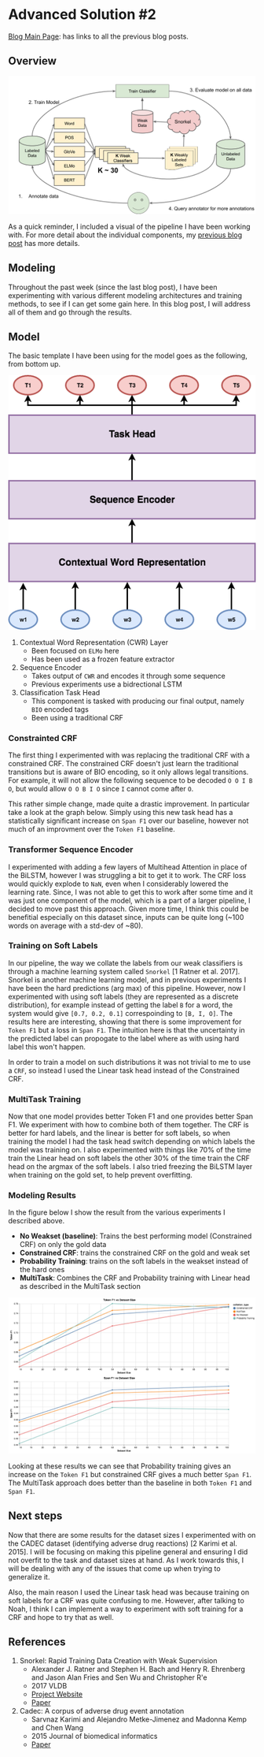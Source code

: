 # Advanced Solution #2

[Blog Main Page](README.md): has links to all the previous blog posts.

## Overview

![DPD figure](figures/dpd_pipeline.png)

As a quick reminder, I included a visual of the pipeline I have been working with. For more detail about the individual components, my [previous blog post](blog_8.md) has more details.

## Modeling

Throughout the past week (since the last blog post), I have been experimenting with various different modeling architectures and training methods, to see if I can get some gain here. In this blog post, I will address all of them and go through the results.

## Model

The basic template I have been using for the model goes as the following, from bottom up.

![Model Architecture](figures/model_arch.png)

1. Contextual Word Representation (CWR) Layer
    * Been focused on `ELMo` here
    * Has been used as a frozen feature extractor
2. Sequence Encoder
    * Takes output of `CWR` and encodes it through some sequence
    * Previous experiments use a bidrectional LSTM
3. Classification Task Head
    * This component is tasked with producing our final output, namely `BIO` encoded tags
    * Been using a traditional CRF

### Constrainted CRF

The first thing I experimented with was replacing the traditional CRF with a constrained CRF. The constrained CRF doesn't just learn the traditional transitions but is aware of BIO encoding, so it only allows legal transitions. For example, it will not allow the following sequence to be decoded `O O I B O`, but would allow `O O B I O` since `I` cannot come after `O`.

This rather simple change, made quite a drastic improvement. In particular take a look at the graph below. Simply using this new task head has a statistically significant increase on `Span F1` over our baseline, however not much of an improvment over the `Token F1` baseline.

### Transformer Sequence Encoder

I experimented with adding a few layers of Multihead Attention in place of the BiLSTM, however I was struggling a bit to get it to work. The CRF loss would quickly explode to `NaN`, even when I considerably lowered the learning rate. Since, I was not able to get this to work after some time and it was just one component of the model, which is a part of a larger pipeline, I decided to move past this approach. Given more time, I think this could be benefitial especially on this dataset since, inputs can be quite long (~100 words on average with a std-dev of ~80).

### Training on Soft Labels

In our pipeline, the way we collate the labels from our weak classifiers is through a machine learning system called `Snorkel` [1 Ratner et al. 2017]. Snorkel is another machine learning model, and in previous experiments I have been the hard predictions (arg max) of this pipeline. However, now I experimented with using soft labels (they are represented as a discrete distribution), for example instead of getting the label `B` for a word, the system would give `[0.7, 0.2, 0.1]` correspoinding to `[B, I, O]`. The results here are interesting, showing that there is some improvement for `Token F1` but a loss in `Span F1`. The intuition here is that the uncertainty in the predicted label can propogate to the label where as with using hard label this won't happen.

In order to train a model on such distributions it was not trivial to me to use a `CRF`, so instead I used the Linear task head instead of the Constrained CRF.

### MultiTask Training

Now that one model provides better Token F1 and one provides better Span F1. We experiment with how to combine both of them together. The CRF is better for hard labels, and the linear is better for soft labels, so when training the model I had the task head switch depending on which labels the model was training on. I also experimented with things like 70% of the time train the Linear head on soft labels the other 30% of the time train the CRF head on the argmax of the soft labels. I also tried freezing the BiLSTM layer when training on the gold set, to help prevent overfitting.

### Modeling Results

In the figure below I show the result from the various experiments I described above.

* **No Weakset (baseline)**: Trains the best performing model (Constrained CRF) on only the gold data
* **Constrained CRF**: trains the constrained CRF on the gold and weak set
* **Probability Training**: trains on the soft labels in the weakset instead of the hard ones
* **MultiTask**: Combines the CRF and Probability training with Linear head as described in the MultiTask section

![results](figures/blog_9_result.png)

Looking at these results we can see that Probability training gives an increase on the `Token F1` but constrained CRF gives a much better `Span F1`. The MultiTask approach does better than the baseline in both `Token F1` and `Span F1`.

## Next steps

Now that there are some results for the dataset sizes I experimented with on the CADEC dataset (identifying adverse drug reactions) [2 Karimi et al. 2015]. I will be focusing on making this pipeline general and ensuring I did not overfit to the task and dataset sizes at hand. As I work towards this, I will be dealing with any of the issues that come up when trying to generalize it.

Also, the main reason I used the Linear task head was because training on soft labels for a CRF was quite confusing to me. However, after talking to Noah, I think I can implement a way to experiment with soft training for a CRF and hope to try that as well.

## References
1. Snorkel: Rapid Training Data Creation with Weak Supervision
    - Alexander J. Ratner and Stephen H. Bach and Henry R. Ehrenberg and Jason Alan Fries and Sen Wu and Christopher R'e
    - 2017 VLDB
    - [Project Website](https://hazyresearch.github.io/snorkel/)
    - [Paper](https://arxiv.org/abs/1711.10160)
2. Cadec: A corpus of adverse drug event annotation
    - Sarvnaz Karimi and Alejandro Metke-Jimenez and Madonna Kemp and Chen Wang
    - 2015 Journal of biomedical informatics
    - [Paper](https://www.ncbi.nlm.nih.gov/pubmed/25817970)